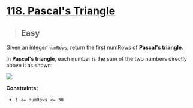 # [118. Pascal's Triangle](https://leetcode.com/problems/pascals-triangle/)

> ## Easy

Given an integer `numRows`, return the first numRows of **Pascal's triangle**.

In **Pascal's triangle**, each number is the sum of the two numbers directly above it as shown:

![](https://upload.wikimedia.org/wikipedia/commons/0/0d/PascalTriangleAnimated2.gif)

**Constraints:**

- `1 <= numRows <= 30`
